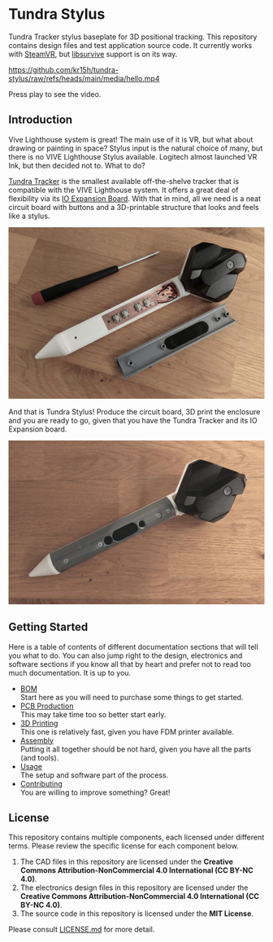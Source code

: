 # Tundra Stylus

Tundra Tracker stylus baseplate for 3D positional tracking. This repository contains design files and test application source code. It currently works with [SteamVR](https://store.steampowered.com/app/250820/SteamVR/), but [libsurvive](https://github.com/cntools/libsurvive) support is on its way.

https://github.com/kr15h/tundra-stylus/raw/refs/heads/main/media/hello.mp4

Press play to see the video.

## Introduction

Vive Lighthouse system is great! The main use of it is VR, but what about drawing or painting in space? Stylus input is the natural choice of many, but there is no VIVE Lighthouse Stylus available. Logitech almost launched VR Ink, but then decided not to. What to do?

[Tundra Tracker](https://tundra-labs.com/products/additional-tracker) is the smallest available off-the-shelve tracker that is compatible with the VIVE Lighthouse system. It offers a great deal of flexibility via its [IO Expansion Board](https://tundra-labs.com/products/tundra-tracker-io-expansion-board). With that in mind, all we need is a neat circuit board with buttons and a 3D-printable structure that looks and feels like a stylus. 

![Stylus Open](media/stylus_open.jpg)

And that is Tundra Stylus! Produce the circuit board, 3D print the enclosure and you are ready to go, given that you have the Tundra Tracker and its IO Expansion board.

![Stylus](media/stylus.jpg)


## Getting Started

Here is a table of contents of different documentation sections that will tell you what to do. You can also jump right to the design, electronics and software sections if you know all that by heart and prefer not to read too much documentation. It is up to you.

- [BOM](docs/BOM.md)  
  Start here as you will need to purchase some things to get started.
- [PCB Production](docs/PCB_PRODUCTION.md)  
  This may take time too so better start early.
- [3D Printing](docs/3D_PRINTING.md)  
  This one is relatively fast, given you have FDM printer available.
- [Assembly](docs/ASSEMBLY.md)  
  Putting it all together should be not hard, given you have all the parts (and tools).
- [Usage](docs/USAGE.md)  
  The setup and software part of the process.
- [Contributing](docs/CONTRIBUTING.md)  
  You are willing to improve something? Great!


## License

This repository contains multiple components, each licensed under different terms. Please review the specific license for each component below.

1. The CAD files in this repository are licensed under the **Creative Commons Attribution-NonCommercial 4.0 International (CC BY-NC 4.0)**.
2. The electronics design files in this repository are licensed under the **Creative Commons Attribution-NonCommercial 4.0 International (CC BY-NC 4.0)**.
3. The source code in this repository is licensed under the **MIT License**.

Please consult [LICENSE.md](LICENSE.md) for more detail. 



